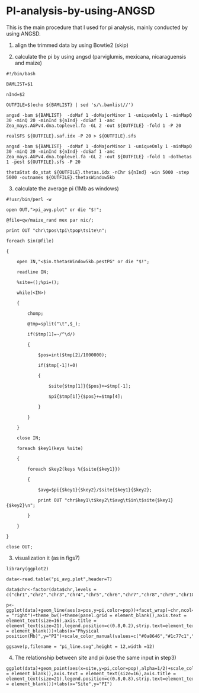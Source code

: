 # PI-analysis-by-using-ANGSD
This is the main procedure that I used for pi analysis, mainly conducted by using ANGSD.

1. align the trimmed data by using Bowtie2 (skip)

2. calculate the pi by using angsd (parviglumis, mexicana, nicaraguensis and maize)
```
#!/bin/bash

BAMLIST=$1

nInd=$2

OUTFILE=$(echo ${BAMLIST} | sed 's/\.bamlist//')

angsd -bam ${BAMLIST}  -doMaf 1 -doMajorMinor 1 -uniqueOnly 1 -minMapQ 30 -minQ 20 -minInd ${nInd} -doSaf 1 -anc Zea_mays.AGPv4.dna.toplevel.fa -GL 2 -out ${OUTFILE} -fold 1 -P 20

realSFS ${OUTFILE}.saf.idx -P 20 > ${OUTFILE}.sfs

angsd -bam ${BAMLIST}  -doMaf 1 -doMajorMinor 1 -uniqueOnly 1 -minMapQ 30 -minQ 20 -minInd ${nInd} -doSaf 1 -anc Zea_mays.AGPv4.dna.toplevel.fa -GL 2 -out ${OUTFILE} -fold 1 -doThetas 1 -pest ${OUTFILE}.sfs -P 20

thetaStat do_stat ${OUTFILE}.thetas.idx -nChr ${nInd} -win 5000 -step 5000 -outnames ${OUTFILE}.thetasWindow5kb
```
3. calculate the average pi (1Mb as windows)
```
#!usr/bin/perl -w

open OUT,">pi_avg.plot" or die "$!";

@file=qw/maize_rand mex par nic/;

print OUT "chr\tpos\tpi\tpop\tsite\n";

foreach $in(@file)

{

    open IN,"<$in.thetasWindow5kb.pestPG" or die "$!";

    readline IN;

    %site=();%pi=();

    while(<IN>)

    {

        chomp;

        @tmp=split("\t",$_);

        if($tmp[1]=~/^\d/)

        {

            $pos=int($tmp[2]/1000000);

            if($tmp[-1]!=0)

            {

                $site{$tmp[1]}{$pos}+=$tmp[-1];

                $pi{$tmp[1]}{$pos}+=$tmp[4];

            }

        }

    }

    close IN;

    foreach $key1(keys %site)

    {

        foreach $key2(keys %{$site{$key1}})

        {

            $avg=$pi{$key1}{$key2}/$site{$key1}{$key2};

            print OUT "chr$key1\t$key2\t$avg\t$in\t$site{$key1}{$key2}\n";

        }

    }

}

close OUT;
```
3. visualization it (as in figs7)
```
library(ggplot2)

data<-read.table("pi_avg.plot",header=T)

data$chr<-factor(data$chr,levels = c("chr1","chr2","chr3","chr4","chr5","chr6","chr7","chr8","chr9","chr10"))

p<-ggplot(data)+geom_line(aes(x=pos,y=pi,color=pop))+facet_wrap(~chr,ncol=1,strip.position = "right")+theme_bw()+theme(panel.grid = element_blank(),axis.text = element_text(size=16),axis.title = element_text(size=21),legend.position=c(0.8,0.2),strip.text=element_text(size=16),strip.background = element_blank())+labs(x="Physical position(Mb)",y="PI")+scale_color_manual(values=c("#0a8646","#1c77c1","#ff932e","#ff3923"))

ggsave(p,filename = "pi_line.svg",height = 12,width =12)
```

4. The relationship between site and pi (use the same input in step3)
```
ggplot(data)+geom_point(aes(x=site,y=pi,color=pop),alpha=1/2)+scale_color_manual(values=c("#0a8646","#1c77c1","#ff932e","#ff3923"))+theme_bw()+theme(panel.grid = element_blank(),axis.text = element_text(size=16),axis.title = element_text(size=21),legend.position=c(0.8,0.8),strip.text=element_text(size=16),strip.background = element_blank())+labs(x="Site",y="PI")
```

 


 

